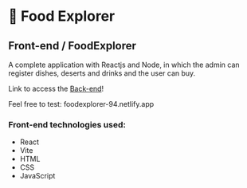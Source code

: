 # :spaghetti: Food Explorer

## Front-end / FoodExplorer

A complete application with Reactjs and Node, in which the admin can register dishes, deserts and drinks and the user can buy.

Link to access the [Back-end](https://github.com/rauleffting/foodexplorer-api)!

Feel free to test: foodexplorer-94.netlify.app

### Front-end technologies used:
- React
- Vite
- HTML
- CSS
- JavaScript
